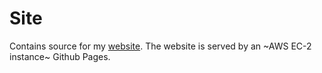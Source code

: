 # Site

Contains source for my [website](http://a3y3.dev). The website is served by an ~AWS EC-2 instance~ Github Pages.
